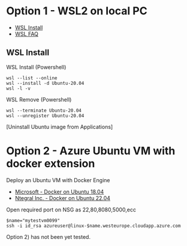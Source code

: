 # Option 1 - WSL2 on local PC

- [WSL Install](https://learn.microsoft.com/en-us/windows/wsl/install)
- [WSL FAQ](https://learn.microsoft.com/en-us/windows/wsl/faq)

## WSL Install

WSL Install (Powershell)

```
wsl --list --online
wsl --install -d Ubuntu-20.04
wsl -l -v
```
WSL Remove (Powershell)

```
wsl --terminate Ubuntu-20.04
wsl --unregister Ubuntu-20.04
```

[Uninstall Ubuntu image from Applications]

# Option 2 - Azure Ubuntu VM with docker extension

Deploy an Ubuntu VM with Docker Engine

- [Microsoft - Docker on Ubuntu 18.04](https://learn.microsoft.com/en-us/samples/azure/azure-quickstart-templates/docker-simple-on-ubuntu/)
- [Ntegral Inc. - Docker on Ubuntu 22.04](https://portal.azure.com/#view/Microsoft_Azure_Marketplace/MarketplaceOffersBlade/selectedMenuItemId/home/filters~/%7B%22publisherFilter%22%3A%22Ntegral%20Inc.%22%7D)

Open required port on NSG as 22,80,8080,5000,ecc

```
$name="mytestvm0099"
ssh -i id_rsa azureuser@linux-$name.westeurope.cloudapp.azure.com
```

Option 2) has not been yet tested.




